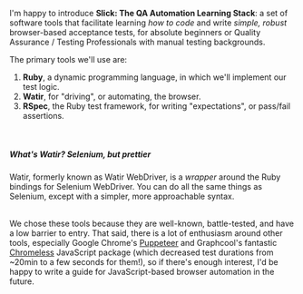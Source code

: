 I'm happy to introduce **Slick: The QA Automation Learning Stack**: a set of software
tools that facilitate learning _how to code_ and write _simple, robust_ browser-based
acceptance tests, for absolute beginners or Quality Assurance / Testing Professionals
with manual testing backgrounds.

The primary tools we'll use are:

1. **Ruby**, a dynamic programming language, in which we'll implement our test logic.
2. **Watir**, for "driving", or automating, the browser.
3. **RSpec**, the Ruby test framework, for writing "expectations", or pass/fail assertions.

<br />
<div class="pt-callout pt-icon-info-sign">
  <h5>What's Watir? Selenium, but prettier</h5>
  Watir, formerly known as Watir WebDriver, is a <i>wrapper</i> around the Ruby bindings for Selenium WebDriver. You can do all the same things as Selenium, except with a simpler, more approachable syntax.
</div>
<br />

We chose these tools because they are well-known, battle-tested, and
have a low barrier to entry. That said, there is a lot of enthusiasm around other
tools, especially Google Chrome's [Puppeteer](https://github.com/GoogleChrome/puppeteer)
and Graphcool's fantastic [Chromeless](https://github.com/graphcool/chromeless)
JavaScript package (which decreased test durations from ~20min to a few seconds
for them!), so if there's enough interest, I'd be happy to write a guide for
JavaScript-based browser automation in the future.
